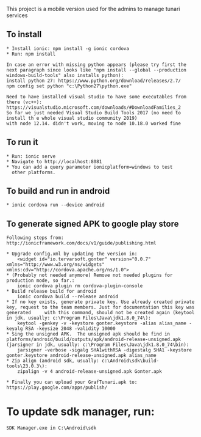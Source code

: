 This project is a mobile version used for the admins
to manage tunari services

## To install

    * Install ionic: npm install -g ionic cordova
    * Run: npm install

    In case an error with missing python appears (please try first the next paragraph since looks like "npm install --global --production windows-build-tools" also installs python): 
    install python 27: https://www.python.org/download/releases/2.7/
    npm config set python "c:\Python27\python.exe"   

    Need to have installed visual studio to have some executables from there (vc++): https://visualstudio.microsoft.com/downloads/#DownloadFamilies_2 
    So far we just needed Visual Studio Build Tools 2017 (no need to install th e whole visual studio community 2019)
    with node 12.14. didn't work, moving to node 10.18.0 worked fine

## To run it

    * Run: ionic serve
    * Navigate to http://localhost:8081
    * You can add a query parameter ionicplatform=windows to test 
      other platforms.

## To build and run in android

    * ionic cordova run --device android

## To generate signed APK to google play store

    Following steps from: http://ionicframework.com/docs/v1/guide/publishing.html

    * Upgrade config.xml by updating the version in:
        <widget id="io.tervarsoft.gonter" version="0.0.7" xmlns="http://www.w3.org/ns/widgets" xmlns:cdv="http://cordova.apache.org/ns/1.0">
    * (Probably not needed anymore) Remove not needed plugins for production mode, so far.: 
        ionic cordova plugin rm cordova-plugin-console
    * Build release build for android
        ionic cordova build --release android
    * If no key exists, generate private key. Use already created private key, request to the team members. Just for documentation this key was generated     with this command, should not be created again (keytool in jdk, usually: c:\Program Files\Java\jdk1.8.0_74\):
        keytool -genkey -v -keystore gonter.keystore -alias alias_name -keyalg RSA -keysize 2048 -validity 10000
    * Sing the unsigned APK.  The unsigned apk should be find in platforms/android/build/outputs/apk/android-release-unsigned.apk (jarsigner in jdk, usually: c:\Program Files\Java\jdk1.8.0_74\bin):
        jarsigner -verbose -sigalg SHA1withRSA -digestalg SHA1 -keystore gonter.keystore android-release-unsigned.apk alias_name
    * Zip align (android sdk, usually: c:\Android\sdk\build-tools\23.0.3\):
        zipalign -v 4 android-release-unsigned.apk Gonter.apk
    
    * Finally you can upload your GrafTunari.apk to: https://play.google.com/apps/publish/
    
# To update sdk manager, run:   
    
    SDK Manager.exe in C:\Android\sdk